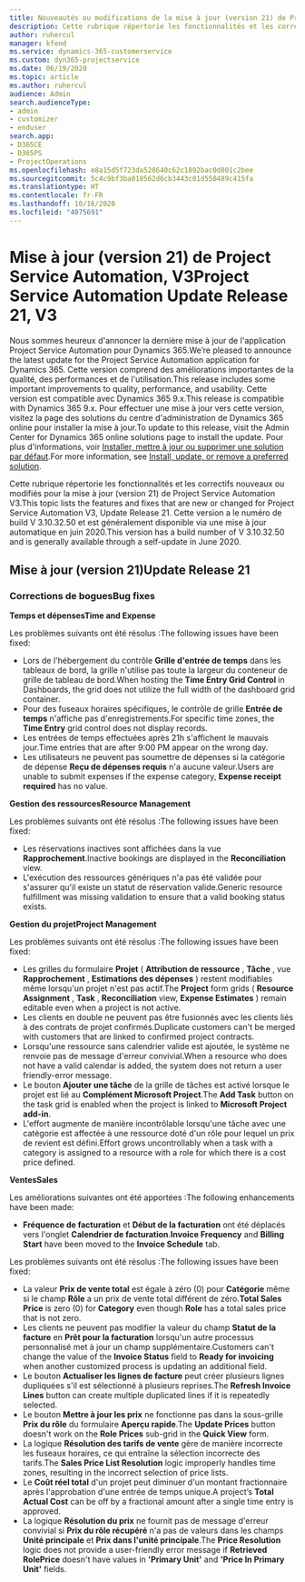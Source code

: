 ```yaml
---
title: Nouveautés ou modifications de la mise à jour (version 21) de Project Service Automation (correctif logiciel), V3
description: Cette rubrique répertorie les fonctionnalités et les correctifs disponibles pour la mise à jour (version 21) de Project Service Automation, V3.
author: ruhercul
manager: kfend
ms.service: dynamics-365-customerservice
ms.custom: dyn365-projectservice
ms.date: 06/19/2020
ms.topic: article
ms.author: ruhercul
audience: Admin
search.audienceType:
- admin
- customizer
- enduser
search.app:
- D365CE
- D365PS
- ProjectOperations
ms.openlocfilehash: e8a15d5f723da528640c62c1892bac0d801c2bee
ms.sourcegitcommit: 5c4c9bf3ba018562d6cb3443c01d550489c415fa
ms.translationtype: HT
ms.contentlocale: fr-FR
ms.lasthandoff: 10/16/2020
ms.locfileid: "4075691"
---
```

# <a name="project-service-automation-update-release-21-v3"></a><span data-ttu-id="b4cb7-103">Mise à jour (version 21) de Project Service Automation, V3</span><span class="sxs-lookup"><span data-stu-id="b4cb7-103">Project Service Automation Update Release 21, V3</span></span>

<span data-ttu-id="b4cb7-104">Nous sommes heureux d'annoncer la dernière mise à jour de l'application Project Service Automation pour Dynamics 365.</span><span class="sxs-lookup"><span data-stu-id="b4cb7-104">We’re pleased to announce the latest update for the Project Service Automation application for Dynamics 365.</span></span> <span data-ttu-id="b4cb7-105">Cette version comprend des améliorations importantes de la qualité, des performances et de l'utilisation.</span><span class="sxs-lookup"><span data-stu-id="b4cb7-105">This release includes some important improvements to quality, performance, and usability.</span></span> <span data-ttu-id="b4cb7-106">Cette version est compatible avec Dynamics 365 9.x.</span><span class="sxs-lookup"><span data-stu-id="b4cb7-106">This release is compatible with Dynamics 365 9.x.</span></span> <span data-ttu-id="b4cb7-107">Pour effectuer une mise à jour vers cette version, visitez la page des solutions du centre d'administration de Dynamics 365 online pour installer la mise à jour.</span><span class="sxs-lookup"><span data-stu-id="b4cb7-107">To update to this release, visit the Admin Center for Dynamics 365 online solutions page to install the update.</span></span> <span data-ttu-id="b4cb7-108">Pour plus d'informations, voir [Installer, mettre à jour ou supprimer une solution par défaut](https://docs.microsoft.com/power-platform/admin/install-remove-preferred-solution).</span><span class="sxs-lookup"><span data-stu-id="b4cb7-108">For more information, see [Install, update, or remove a preferred solution](https://docs.microsoft.com/power-platform/admin/install-remove-preferred-solution).</span></span>

<span data-ttu-id="b4cb7-109">Cette rubrique répertorie les fonctionnalités et les correctifs nouveaux ou modifiés pour la mise à jour (version 21) de Project Service Automation V3.</span><span class="sxs-lookup"><span data-stu-id="b4cb7-109">This topic lists the features and fixes that are new or changed for Project Service Automation V3, Update Release 21.</span></span> <span data-ttu-id="b4cb7-110">Cette version a le numéro de build V 3.10.32.50 et est généralement disponible via une mise à jour automatique en juin 2020.</span><span class="sxs-lookup"><span data-stu-id="b4cb7-110">This version has a build number of V 3.10.32.50 and is generally available through a self-update in June 2020.</span></span>

## <a name="update-release-21"></a><span data-ttu-id="b4cb7-111">Mise à jour (version 21)</span><span class="sxs-lookup"><span data-stu-id="b4cb7-111">Update Release 21</span></span>

### <a name="bug-fixes"></a><span data-ttu-id="b4cb7-112">Corrections de bogues</span><span class="sxs-lookup"><span data-stu-id="b4cb7-112">Bug fixes</span></span>

<span data-ttu-id="b4cb7-113">**Temps et dépenses**</span><span class="sxs-lookup"><span data-stu-id="b4cb7-113">**Time and Expense**</span></span>

<span data-ttu-id="b4cb7-114">Les problèmes suivants ont été résolus :</span><span class="sxs-lookup"><span data-stu-id="b4cb7-114">The following issues have been fixed:</span></span>

- <span data-ttu-id="b4cb7-115">Lors de l'hébergement du contrôle **Grille d'entrée de temps** dans les tableaux de bord, la grille n'utilise pas toute la largeur du conteneur de grille de tableau de bord.</span><span class="sxs-lookup"><span data-stu-id="b4cb7-115">When hosting the **Time Entry Grid Control** in Dashboards, the grid does not utilize the full width of the dashboard grid container.</span></span>
- <span data-ttu-id="b4cb7-116">Pour des fuseaux horaires spécifiques, le contrôle de grille **Entrée de temps** n'affiche pas d'enregistrements.</span><span class="sxs-lookup"><span data-stu-id="b4cb7-116">For specific time zones, the **Time Entry** grid control does not display records.</span></span>
- <span data-ttu-id="b4cb7-117">Les entrées de temps effectuées après 21h s'affichent le mauvais jour.</span><span class="sxs-lookup"><span data-stu-id="b4cb7-117">Time entries that are after 9:00 PM appear on the wrong day.</span></span>
- <span data-ttu-id="b4cb7-118">Les utilisateurs ne peuvent pas soumettre de dépenses si la catégorie de dépense **Reçu de dépenses requis** n'a aucune valeur.</span><span class="sxs-lookup"><span data-stu-id="b4cb7-118">Users are unable to submit expenses if the expense category, **Expense receipt required** has no value.</span></span>

<span data-ttu-id="b4cb7-119">**Gestion des ressources**</span><span class="sxs-lookup"><span data-stu-id="b4cb7-119">**Resource Management**</span></span>

<span data-ttu-id="b4cb7-120">Les problèmes suivants ont été résolus :</span><span class="sxs-lookup"><span data-stu-id="b4cb7-120">The following issues have been fixed:</span></span>

- <span data-ttu-id="b4cb7-121">Les réservations inactives sont affichées dans la vue **Rapprochement**.</span><span class="sxs-lookup"><span data-stu-id="b4cb7-121">Inactive bookings are displayed in the **Reconciliation** view.</span></span>
- <span data-ttu-id="b4cb7-122">L'exécution des ressources génériques n'a pas été validée pour s'assurer qu'il existe un statut de réservation valide.</span><span class="sxs-lookup"><span data-stu-id="b4cb7-122">Generic resource fulfillment was missing validation to ensure that a valid booking status exists.</span></span>

<span data-ttu-id="b4cb7-123">**Gestion du projet**</span><span class="sxs-lookup"><span data-stu-id="b4cb7-123">**Project Management**</span></span>

<span data-ttu-id="b4cb7-124">Les problèmes suivants ont été résolus :</span><span class="sxs-lookup"><span data-stu-id="b4cb7-124">The following issues have been fixed:</span></span>

- <span data-ttu-id="b4cb7-125">Les grilles du formulaire **Projet** ( **Attribution de ressource** , **Tâche** , vue **Rapprochement** , **Estimations des dépenses** ) restent modifiables même lorsqu'un projet n'est pas actif.</span><span class="sxs-lookup"><span data-stu-id="b4cb7-125">The **Project** form grids ( **Resource Assignment** , **Task** , **Reconciliation** view, **Expense Estimates** ) remain editable even when a project is not active.</span></span>
- <span data-ttu-id="b4cb7-126">Les clients en double ne peuvent pas être fusionnés avec les clients liés à des contrats de projet confirmés.</span><span class="sxs-lookup"><span data-stu-id="b4cb7-126">Duplicate customers can't be merged with customers that are linked to confirmed project contracts.</span></span>
- <span data-ttu-id="b4cb7-127">Lorsqu'une ressource sans calendrier valide est ajoutée, le système ne renvoie pas de message d'erreur convivial.</span><span class="sxs-lookup"><span data-stu-id="b4cb7-127">When a resource who does not have a valid calendar is added, the system does not return a user friendly-error message.</span></span>
- <span data-ttu-id="b4cb7-128">Le bouton **Ajouter une tâche** de la grille de tâches est activé lorsque le projet est lié au **Complément Microsoft Project**.</span><span class="sxs-lookup"><span data-stu-id="b4cb7-128">The **Add Task** button on the task grid is enabled when the project is linked to **Microsoft Project add-in**.</span></span>
- <span data-ttu-id="b4cb7-129">L'effort augmente de manière incontrôlable lorsqu'une tâche avec une catégorie est affectée à une ressource doté d'un rôle pour lequel un prix de revient est défini.</span><span class="sxs-lookup"><span data-stu-id="b4cb7-129">Effort grows uncontrollably when a task with a category is assigned to a resource with a role for which there is a cost price defined.</span></span>

<span data-ttu-id="b4cb7-130">**Ventes**</span><span class="sxs-lookup"><span data-stu-id="b4cb7-130">**Sales**</span></span>

<span data-ttu-id="b4cb7-131">Les améliorations suivantes ont été apportées :</span><span class="sxs-lookup"><span data-stu-id="b4cb7-131">The following enhancements have been made:</span></span>

- <span data-ttu-id="b4cb7-132">**Fréquence de facturation** et **Début de la facturation** ont été déplacés vers l'onglet **Calendrier de facturation**.</span><span class="sxs-lookup"><span data-stu-id="b4cb7-132">**Invoice Frequency** and **Billing Start** have been moved to the **Invoice Schedule** tab.</span></span>

<span data-ttu-id="b4cb7-133">Les problèmes suivants ont été résolus :</span><span class="sxs-lookup"><span data-stu-id="b4cb7-133">The following issues have been fixed:</span></span>

- <span data-ttu-id="b4cb7-134">La valeur **Prix de vente total** est égale à zéro (0) pour **Catégorie** même si le champ **Rôle** a un prix de vente total différent de zéro.</span><span class="sxs-lookup"><span data-stu-id="b4cb7-134">**Total Sales Price** is zero (0) for **Category** even though **Role** has a total sales price that is not zero.</span></span>
- <span data-ttu-id="b4cb7-135">Les clients ne peuvent pas modifier la valeur du champ **Statut de la facture** en **Prêt pour la facturation** lorsqu'un autre processus personnalisé met à jour un champ supplémentaire.</span><span class="sxs-lookup"><span data-stu-id="b4cb7-135">Customers can't change the value of the **Invoice Status** field to **Ready for invoicing** when another customized process is updating an additional field.</span></span>
- <span data-ttu-id="b4cb7-136">Le bouton **Actualiser les lignes de facture** peut créer plusieurs lignes dupliquées s'il est sélectionné à plusieurs reprises.</span><span class="sxs-lookup"><span data-stu-id="b4cb7-136">The **Refresh Invoice Lines** button can create multiple duplicated lines if it is repeatedly selected.</span></span>
- <span data-ttu-id="b4cb7-137">Le bouton **Mettre à jour les prix** ne fonctionne pas dans la sous-grille **Prix du rôle** du formulaire **Aperçu rapide**.</span><span class="sxs-lookup"><span data-stu-id="b4cb7-137">The **Update Prices** button doesn't work on the **Role Prices** sub-grid in the **Quick View** form.</span></span>
- <span data-ttu-id="b4cb7-138">La logique **Résolution des tarifs de vente** gère de manière incorrecte les fuseaux horaires, ce qui entraîne la sélection incorrecte des tarifs.</span><span class="sxs-lookup"><span data-stu-id="b4cb7-138">The **Sales Price List Resolution** logic improperly handles time zones, resulting in the incorrect selection of price lists.</span></span>
- <span data-ttu-id="b4cb7-139">Le **Coût réel total** d'un projet peut diminuer d'un montant fractionnaire après l'approbation d'une entrée de temps unique.</span><span class="sxs-lookup"><span data-stu-id="b4cb7-139">A project’s **Total Actual Cost** can be off by a fractional amount after a single time entry is approved.</span></span>
- <span data-ttu-id="b4cb7-140">La logique **Résolution du prix** ne fournit pas de message d'erreur convivial si **Prix du rôle récupéré** n'a pas de valeurs dans les champs **Unité principale** et **Prix dans l'unité principale**.</span><span class="sxs-lookup"><span data-stu-id="b4cb7-140">The **Price Resolution** logic does not provide a user-friendly error message if **Retrieved RolePrice** doesn't have values in **'Primary Unit'** and **'Price In Primary Unit'** fields.</span></span>
